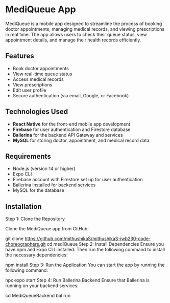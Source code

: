 # MediQueue App

MediQueue is a mobile app designed to streamline the process of booking doctor appointments, managing medical records, and viewing prescriptions in real time. The app allows users to check their queue status, view appointment details, and manage their health records efficiently.

## Features

- Book doctor appointments
- View real-time queue status
- Access medical records
- View prescriptions
- Edit user profile
- Secure authentication (via email, Google, or Facebook)

## Technologies Used

- **React Native** for the front-end mobile app development
- **Firebase** for user authentication and Firestore database
- **Ballerina** for the backend API Gateway and services
- **MySQL** for storing doctor, appointment, and medical record data

## Requirements

- Node.js (version 14 or higher)
- Expo CLI
- Firebase account with Firestore set up for user authentication
- Ballerina installed for backend services
- MySQL for the database

## Installation

Step 1: Clone the Repository

Clone the MediQueue app from GitHub:

git clone https://github.com/mithushikaS/mithushikaS-iwb230-code-choreographers.git
cd mediQueue
Step 2: Install Dependencies
Ensure you have npm and Expo CLI installed. Then run the following command to install the necessary dependencies:

npm install
Step 3: Run the Application
You can start the app by running the following command:

npx expo start
Step 4: Run Ballerina Backend
Ensure that Ballerina is running on your backend services:

cd MediQueueBackend
bal run
